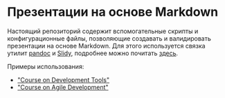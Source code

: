 # Презентации на основе Markdown

Настоящий репозиторий содержит вспомогательные скрипты и конфигурационные файлы, позволяющие создавать и валидировать презентации на основе Markdown. Для этого используется связка утилит [pandoc][pandoc] и [Slidy][slidy], подробнее можно почитать [здесь][pandoc-slides].

Примеры использования:

  - ["Course on Development Tools"][devtools]
  - ["Course on Agile Development"][agile]

<!-- LINKS -->

[pandoc]:        http://pandoc.org
[slidy]:         http://www.w3.org/Talks/Tools/Slidy2/
[pandoc-slides]: http://pandoc.org/demo/example9/producing-slide-shows-with-pandoc.html
[agile]:         https://github.com/UNN-ITMM-Software/agile-course-theory
[devtools]:      https://github.com/UNN-ITMM-Software/devtools-course-theory
